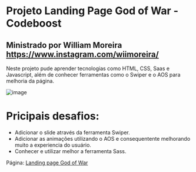 # Projeto Landing Page God of War - Codeboost

## Ministrado por William Moreira https://www.instagram.com/wiimoreira/

Neste projeto pude aprender tecnologias como HTML, CSS, Saas e Javascript, além de conhecer ferramentas como o Swiper e o AOS para melhoria da página.

![image](https://user-images.githubusercontent.com/109121391/204160825-8cd24892-831a-4de2-9f5e-55cb503c44bf.png)

# Pricipais desafios:

- Adicionar o slide através da ferramenta Swiper.
- Adicionar as animações utilizando o AOS e consequentente melhorando muito a experiencia do usuário.
- Conhecer e utilizar melhor a ferramenta Sass.

Página: <a href="https://landing-page-god-of-war.netlify.app" target="blank">Landing page God of War</a>

